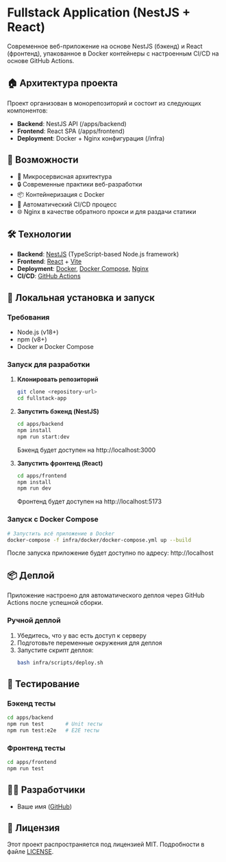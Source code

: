 # Fullstack Application (NestJS + React)

Современное веб-приложение на основе NestJS (бэкенд) и React (фронтенд), упакованное в Docker контейнеры с настроенным CI/CD на основе GitHub Actions.

## 🏠 Архитектура проекта

Проект организован в монорепозиторий и состоит из следующих компонентов:

- **Backend**: NestJS API (/apps/backend)
- **Frontend**: React SPA (/apps/frontend)
- **Deployment**: Docker + Nginx конфигурация (/infra)

## 🚀 Возможности

- 🔄 Микросервисная архитектура
- 🔒 Современные практики веб-разработки
- 📦 Контейнеризация с Docker
- 🚢 Автоматический CI/CD процесс
- 🌐 Nginx в качестве обратного прокси и для раздачи статики

## 🛠️ Технологии

- **Backend**: [NestJS](https://nestjs.com/) (TypeScript-based Node.js framework)
- **Frontend**: [React](https://reactjs.org/) + [Vite](https://vitejs.dev/)
- **Deployment**: [Docker](https://www.docker.com/), [Docker Compose](https://docs.docker.com/compose/), [Nginx](https://nginx.org/)
- **CI/CD**: [GitHub Actions](https://github.com/features/actions)

## 🔧 Локальная установка и запуск

### Требования

- Node.js (v18+)
- npm (v8+)
- Docker и Docker Compose

### Запуск для разработки

1. **Клонировать репозиторий**
   ```bash
   git clone <repository-url>
   cd fullstack-app
   ```

2. **Запустить бэкенд (NestJS)**
   ```bash
   cd apps/backend
   npm install
   npm run start:dev
   ```
   Бэкенд будет доступен на http://localhost:3000

3. **Запустить фронтенд (React)**
   ```bash
   cd apps/frontend
   npm install
   npm run dev
   ```
   Фронтенд будет доступен на http://localhost:5173

### Запуск с Docker Compose

```bash
# Запустить всё приложение в Docker
docker-compose -f infra/docker/docker-compose.yml up --build
```

После запуска приложение будет доступно по адресу: http://localhost

## 📦 Деплой

Приложение настроено для автоматического деплоя через GitHub Actions после успешной сборки.

### Ручной деплой

1. Убедитесь, что у вас есть доступ к серверу
2. Подготовьте переменные окружения для деплоя
3. Запустите скрипт деплоя:
   ```bash
   bash infra/scripts/deploy.sh
   ```

## 🧪 Тестирование

### Бэкенд тесты
```bash
cd apps/backend
npm run test       # Unit тесты
npm run test:e2e   # E2E тесты
```

### Фронтенд тесты
```bash
cd apps/frontend
npm run test
```

## 👨‍💻 Разработчики

- Ваше имя ([GitHub](https://github.com/username))

## 📄 Лицензия

Этот проект распространяется под лицензией MIT. Подробности в файле [LICENSE](LICENSE). 